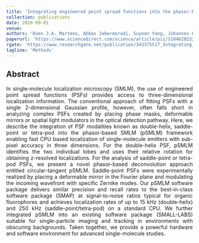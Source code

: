 ```yaml
---
title: 'Integrating engineered point spread functions into the phasor-based single-molecule localization microscopy framework'
collection: publications
date: 2020-09-01
venue: 
authors: 'Koen J.A. Martens, Abbas Jabermoradi, Suyeon Yang, Johannes Hohlbein'
paperurl: 'https://www.sciencedirect.com/science/article/pii/S1046202320301250'
rgate: 'https://www.researchgate.net/publication/343375517_Integrating_engineered_point_spread_functions_into_the_phasor-based_single-molecule_localization_microscopy_framework'
tagline: 'Methods'
---
```


<h2> Abstract </h2>
<p align= "justify">
In single-molecule localization microscopy (SMLM), the use of engineered point spread functions (PSFs) provides access to three-dimensional localization information. The conventional approach of fitting PSFs with a single 2-dimensional Gaussian profile, however, often falls short in analyzing complex PSFs created by placing phase masks, deformable mirrors or spatial light modulators in the optical detection pathway. Here, we describe the integration of PSF modalities known as double-helix, saddle-point or tetra-pod into the phasor-based SMLM (pSMLM) framework enabling fast CPU based localization of single-molecule emitters with sub-pixel accuracy in three dimensions. For the double-helix PSF, pSMLM identifies the two individual lobes and uses their relative rotation for obtaining z-resolved localizations. For the analysis of saddle-point or tetra-pod PSFs, we present a novel phasor-based deconvolution approach entitled circular-tangent pSMLM. Saddle-point PSFs were experimentally realized by placing a deformable mirror in the Fourier plane and modulating the incoming wavefront with specific Zernike modes. Our pSMLM software package delivers similar precision and recall rates to the best-in-class software package (SMAP) at signal-to-noise ratios typical for organic fluorophores and achieves localization rates of up to 15 kHz (double-helix) and 250 kHz (saddle-point/tetra-pod) on a standard CPU. We further integrated pSMLM into an existing software package (SMALL-LABS) suitable for single-particle imaging and tracking in environments with obscuring backgrounds. Taken together, we provide a powerful hardware and software environment for advanced single-molecule studies.